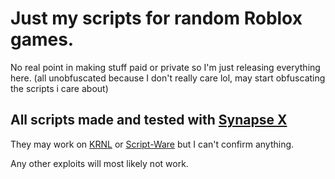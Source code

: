 # Just my scripts for random Roblox games.
No real point in making stuff paid or private so I'm just releasing everything here. (all unobfuscated because I don't really care lol, may start obfuscating the scripts i care about)

## All scripts made and tested with [Synapse X](https://x.synapse.to)

They may work on [KRNL](https://krnl.ca) or [Script-Ware](https://www.script-ware.com/) but I can't confirm anything.

Any other exploits will most likely not work.
